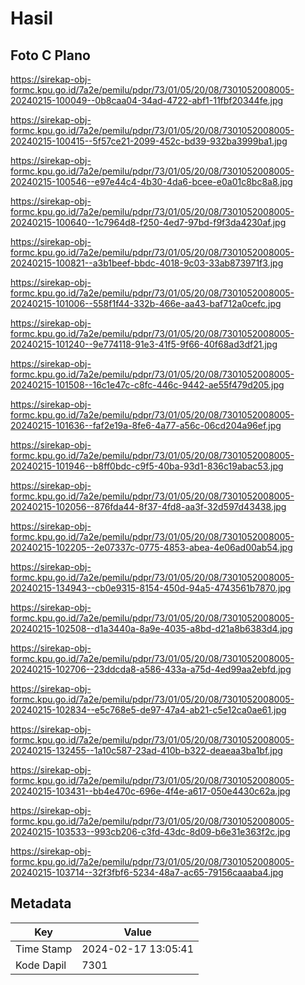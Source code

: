 # Hasil

## Foto C Plano

https://sirekap-obj-formc.kpu.go.id/7a2e/pemilu/pdpr/73/01/05/20/08/7301052008005-20240215-100049--0b8caa04-34ad-4722-abf1-11fbf20344fe.jpg

https://sirekap-obj-formc.kpu.go.id/7a2e/pemilu/pdpr/73/01/05/20/08/7301052008005-20240215-100415--5f57ce21-2099-452c-bd39-932ba3999ba1.jpg

https://sirekap-obj-formc.kpu.go.id/7a2e/pemilu/pdpr/73/01/05/20/08/7301052008005-20240215-100546--e97e44c4-4b30-4da6-bcee-e0a01c8bc8a8.jpg

https://sirekap-obj-formc.kpu.go.id/7a2e/pemilu/pdpr/73/01/05/20/08/7301052008005-20240215-100640--1c7964d8-f250-4ed7-97bd-f9f3da4230af.jpg

https://sirekap-obj-formc.kpu.go.id/7a2e/pemilu/pdpr/73/01/05/20/08/7301052008005-20240215-100821--a3b1beef-bbdc-4018-9c03-33ab873971f3.jpg

https://sirekap-obj-formc.kpu.go.id/7a2e/pemilu/pdpr/73/01/05/20/08/7301052008005-20240215-101006--558f1f44-332b-466e-aa43-baf712a0cefc.jpg

https://sirekap-obj-formc.kpu.go.id/7a2e/pemilu/pdpr/73/01/05/20/08/7301052008005-20240215-101240--9e774118-91e3-41f5-9f66-40f68ad3df21.jpg

https://sirekap-obj-formc.kpu.go.id/7a2e/pemilu/pdpr/73/01/05/20/08/7301052008005-20240215-101508--16c1e47c-c8fc-446c-9442-ae55f479d205.jpg

https://sirekap-obj-formc.kpu.go.id/7a2e/pemilu/pdpr/73/01/05/20/08/7301052008005-20240215-101636--faf2e19a-8fe6-4a77-a56c-06cd204a96ef.jpg

https://sirekap-obj-formc.kpu.go.id/7a2e/pemilu/pdpr/73/01/05/20/08/7301052008005-20240215-101946--b8ff0bdc-c9f5-40ba-93d1-836c19abac53.jpg

https://sirekap-obj-formc.kpu.go.id/7a2e/pemilu/pdpr/73/01/05/20/08/7301052008005-20240215-102056--876fda44-8f37-4fd8-aa3f-32d597d43438.jpg

https://sirekap-obj-formc.kpu.go.id/7a2e/pemilu/pdpr/73/01/05/20/08/7301052008005-20240215-102205--2e07337c-0775-4853-abea-4e06ad00ab54.jpg

https://sirekap-obj-formc.kpu.go.id/7a2e/pemilu/pdpr/73/01/05/20/08/7301052008005-20240215-134943--cb0e9315-8154-450d-94a5-4743561b7870.jpg

https://sirekap-obj-formc.kpu.go.id/7a2e/pemilu/pdpr/73/01/05/20/08/7301052008005-20240215-102508--d1a3440a-8a9e-4035-a8bd-d21a8b6383d4.jpg

https://sirekap-obj-formc.kpu.go.id/7a2e/pemilu/pdpr/73/01/05/20/08/7301052008005-20240215-102706--23ddcda8-a586-433a-a75d-4ed99aa2ebfd.jpg

https://sirekap-obj-formc.kpu.go.id/7a2e/pemilu/pdpr/73/01/05/20/08/7301052008005-20240215-102834--e5c768e5-de97-47a4-ab21-c5e12ca0ae61.jpg

https://sirekap-obj-formc.kpu.go.id/7a2e/pemilu/pdpr/73/01/05/20/08/7301052008005-20240215-132455--1a10c587-23ad-410b-b322-deaeaa3ba1bf.jpg

https://sirekap-obj-formc.kpu.go.id/7a2e/pemilu/pdpr/73/01/05/20/08/7301052008005-20240215-103431--bb4e470c-696e-4f4e-a617-050e4430c62a.jpg

https://sirekap-obj-formc.kpu.go.id/7a2e/pemilu/pdpr/73/01/05/20/08/7301052008005-20240215-103533--993cb206-c3fd-43dc-8d09-b6e31e363f2c.jpg

https://sirekap-obj-formc.kpu.go.id/7a2e/pemilu/pdpr/73/01/05/20/08/7301052008005-20240215-103714--32f3fbf6-5234-48a7-ac65-79156caaaba4.jpg


## Metadata

| Key        | Value               |
| ---------- | ------------------- |
| Time Stamp | 2024-02-17 13:05:41 |
| Kode Dapil | 7301                |



